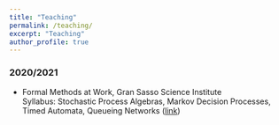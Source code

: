 ```yaml
---
title: "Teaching"
permalink: /teaching/
excerpt: "Teaching"
author_profile: true
---
```




### 2020/2021
* Formal Methods at Work, Gran Sasso Science Institute <br/>
Syllabus: Stochastic Process Algebras, Markov Decision Processes, Timed Automata, Queueing Networks ([link](https://sites.google.com/gssi.it/csgssi/ph-d-program/2020-2021?authuser=0))
